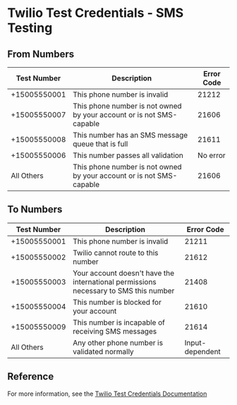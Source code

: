 # Twilio Test Credentials - SMS Testing

## From Numbers

| Test Number | Description | Error Code |
|------------|-------------|------------|
| +15005550001 | This phone number is invalid | 21212 |
| +15005550007 | This phone number is not owned by your account or is not SMS-capable | 21606 |
| +15005550008 | This number has an SMS message queue that is full | 21611 |
| +15005550006 | This number passes all validation | No error |
| All Others | This phone number is not owned by your account or is not SMS-capable | 21606 |

## To Numbers

| Test Number | Description | Error Code |
|------------|-------------|------------|
| +15005550001 | This phone number is invalid | 21211 |
| +15005550002 | Twilio cannot route to this number | 21612 |
| +15005550003 | Your account doesn't have the international permissions necessary to SMS this number | 21408 |
| +15005550004 | This number is blocked for your account | 21610 |
| +15005550009 | This number is incapable of receiving SMS messages | 21614 |
| All Others | Any other phone number is validated normally | Input-dependent |

## Reference
For more information, see the [Twilio Test Credentials Documentation](https://www.twilio.com/docs/iam/test-credentials#test-sms-messages)